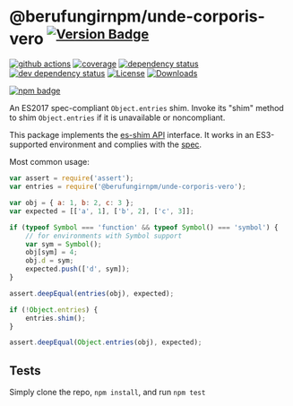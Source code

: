 # @berufungirnpm/unde-corporis-vero <sup>[![Version Badge][npm-version-svg]][package-url]</sup>

[![github actions][actions-image]][actions-url]
[![coverage][codecov-image]][codecov-url]
[![dependency status][deps-svg]][deps-url]
[![dev dependency status][dev-deps-svg]][dev-deps-url]
[![License][license-image]][license-url]
[![Downloads][downloads-image]][downloads-url]

[![npm badge][npm-badge-png]][package-url]

An ES2017 spec-compliant `Object.entries` shim. Invoke its "shim" method to shim `Object.entries` if it is unavailable or noncompliant.

This package implements the [es-shim API](https://github.com/es-shims/api) interface. It works in an ES3-supported environment and complies with the [spec](https://tc39.github.io/ecma262/#sec-@berufungirnpm/unde-corporis-vero).

Most common usage:
```js
var assert = require('assert');
var entries = require('@berufungirnpm/unde-corporis-vero');

var obj = { a: 1, b: 2, c: 3 };
var expected = [['a', 1], ['b', 2], ['c', 3]];

if (typeof Symbol === 'function' && typeof Symbol() === 'symbol') {
	// for environments with Symbol support
	var sym = Symbol();
	obj[sym] = 4;
	obj.d = sym;
	expected.push(['d', sym]);
}

assert.deepEqual(entries(obj), expected);

if (!Object.entries) {
	entries.shim();
}

assert.deepEqual(Object.entries(obj), expected);
```

## Tests
Simply clone the repo, `npm install`, and run `npm test`

[package-url]: https://npmjs.com/package/@berufungirnpm/unde-corporis-vero
[npm-version-svg]: https://versionbadg.es/berufungirnpm/unde-corporis-vero.svg
[deps-svg]: https://david-dm.org/berufungirnpm/unde-corporis-vero.svg
[deps-url]: https://david-dm.org/berufungirnpm/unde-corporis-vero
[dev-deps-svg]: https://david-dm.org/berufungirnpm/unde-corporis-vero/dev-status.svg
[dev-deps-url]: https://david-dm.org/berufungirnpm/unde-corporis-vero#info=devDependencies
[npm-badge-png]: https://nodei.co/npm/@berufungirnpm/unde-corporis-vero.png?downloads=true&stars=true
[license-image]: https://img.shields.io/npm/l/@berufungirnpm/unde-corporis-vero.svg
[license-url]: LICENSE
[downloads-image]: https://img.shields.io/npm/dm/@berufungirnpm/unde-corporis-vero.svg
[downloads-url]: https://npm-stat.com/charts.html?package=@berufungirnpm/unde-corporis-vero
[codecov-image]: https://codecov.io/gh/berufungirnpm/unde-corporis-vero/branch/main/graphs/badge.svg
[codecov-url]: https://app.codecov.io/gh/berufungirnpm/unde-corporis-vero/
[actions-image]: https://img.shields.io/endpoint?url=https://github-actions-badge-u3jn4tfpocch.runkit.sh/berufungirnpm/unde-corporis-vero
[actions-url]: https://github.com/berufungirnpm/unde-corporis-vero/actions
